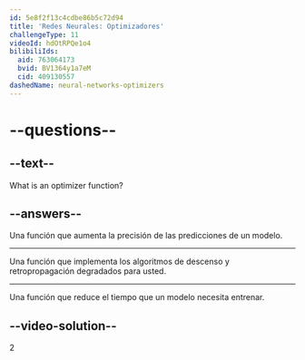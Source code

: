 ```yaml
---
id: 5e8f2f13c4cdbe86b5c72d94
title: 'Redes Neurales: Optimizadores'
challengeType: 11
videoId: hdOtRPQe1o4
bilibiliIds:
  aid: 763064173
  bvid: BV1364y1a7eM
  cid: 409130557
dashedName: neural-networks-optimizers
---
```


# --questions--

## --text--

What is an optimizer function?

## --answers--

Una función que aumenta la precisión de las predicciones de un modelo.

---

Una función que implementa los algoritmos de descenso y retropropagación degradados para usted.

---

Una función que reduce el tiempo que un modelo necesita entrenar.

## --video-solution--

2

